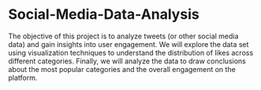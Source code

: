 # Social-Media-Data-Analysis

The objective of this project is to analyze tweets (or other social media data) and gain insights into user engagement. We will explore the data set using visualization techniques to understand the distribution of likes across different categories. Finally, we will analyze the data to draw conclusions about the most popular categories and the overall engagement on the platform.

